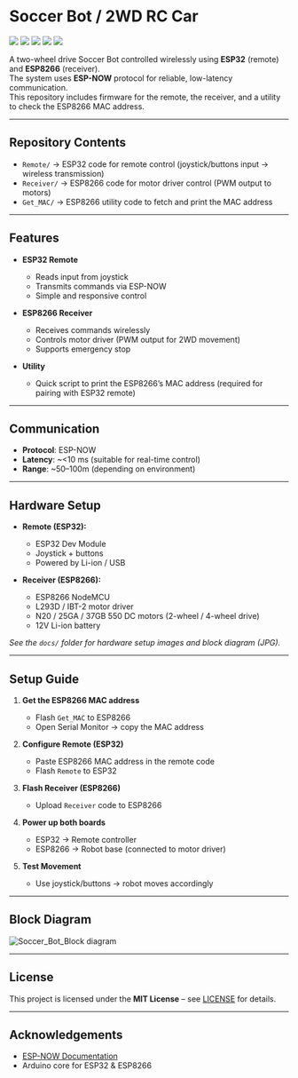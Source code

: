 # Soccer Bot / 2WD RC Car

![](https://img.shields.io/badge/Arduino%20-IDE-458b8f?style=for-the-badge&labelColor=grey&logo=arduino&logoColor=%2362AEB2&logoSize=auto&link=https%3A%2F%2Fdocs.arduino.cc%2Fprogramming%2F&link=https%3A%2F%2Fwww.arduino.cc%2Fen%2Fsoftware%2F)
![](https://img.shields.io/badge/Devkit-ESP32-red?style=for-the-badge&labelColor=grey&logo=espressif&logoColor=ca2f11&logoSize=auto&link=https%3A%2F%2Fwww.espressif.com%2Fen%2Fproducts%2Fdevkits&link=https%3A%2F%2Flastminuteengineers.com%2Fgetting-started-with-esp32%2F)
![](https://img.shields.io/badge/Devkit-ESP8266-692f26?style=for-the-badge&labelColor=grey&logo=espressif&logoColor=ca2f11&logoSize=auto&link=https%3A%2F%2Fwww.espressif.com%2Fsites%2Fdefault%2Ffiles%2Fdocumentation%2FESP8266-DevKitS_user_guide__EN.pdf&link=https%3A%2F%2Flastminuteengineers.com%2Fgetting-started-with-esp8266)
![](https://img.shields.io/badge/ESP%20NOW-Protocol-yellow?style=for-the-badge&labelColor=grey&logo=espressif&logoColor=ca2f11&logoSize=auto&link=https%3A%2F%2Fdocs.espressif.com%2Fprojects%2Fesp-idf%2Fen%2Fstable%2Fesp32%2Fapi-reference%2Fnetwork%2Fesp_now.html&link=https%3A%2F%2Fdocs.arduino.cc%2Ftutorials%2Fnano-esp32%2Fesp-now%2F)
![](https://img.shields.io/badge/C%2B%2B-Commands-blue?style=for-the-badge&labelColor=grey&logo=cplusplus&logoColor=blue&logoSize=auto&link=https%3A%2F%2Fdocs.arduino.cc%2Fprogramming%2F&link=https%3A%2F%2Fdocs.arduino.cc%2Fprogramming%2F)

A two-wheel drive Soccer Bot controlled wirelessly using **ESP32** (remote) and **ESP8266** (receiver).  
The system uses **ESP-NOW** protocol for reliable, low-latency communication.  
This repository includes firmware for the remote, the receiver, and a utility to check the ESP8266 MAC address.

---

## Repository Contents

- `Remote/` → ESP32 code for remote control (joystick/buttons input → wireless transmission)  
- `Receiver/` → ESP8266 code for motor driver control (PWM output to motors)  
- `Get_MAC/` → ESP8266 utility code to fetch and print the MAC address  

---

## Features

- **ESP32 Remote**  
  - Reads input from joystick 
  - Transmits commands via ESP-NOW  
  - Simple and responsive control  

- **ESP8266 Receiver**  
  - Receives commands wirelessly  
  - Controls motor driver (PWM output for 2WD movement)  
  - Supports emergency stop  

- **Utility**  
  - Quick script to print the ESP8266’s MAC address (required for pairing with ESP32 remote)  

---

## Communication

- **Protocol**: ESP-NOW  
- **Latency**: ~<10 ms (suitable for real-time control)  
- **Range**: ~50–100m (depending on environment)  

---

## Hardware Setup

- **Remote (ESP32):**  
  - ESP32 Dev Module  
  - Joystick + buttons  
  - Powered by Li-ion / USB  

- **Receiver (ESP8266):**  
  - ESP8266 NodeMCU  
  - L293D / IBT-2 motor driver  
  - N20 / 25GA / 37GB 550 DC motors (2-wheel / 4-wheel drive)  
  - 12V Li-ion battery  

*See the `docs/` folder for hardware setup images and block diagram (JPG).*  

---

## Setup Guide

1. **Get the ESP8266 MAC address**  
   - Flash `Get_MAC` to ESP8266  
   - Open Serial Monitor → copy the MAC address  

2. **Configure Remote (ESP32)**  
   - Paste ESP8266 MAC address in the remote code  
   - Flash `Remote` to ESP32  

3. **Flash Receiver (ESP8266)**  
   - Upload `Receiver` code to ESP8266  

4. **Power up both boards**  
   - ESP32 → Remote controller  
   - ESP8266 → Robot base (connected to motor driver)  

5. **Test Movement**  
   - Use joystick/buttons → robot moves accordingly  

---

## Block Diagram

![Soccer_Bot_Block diagram](https://github.com/user-attachments/assets/29635832-dcfb-4e8a-8aa4-a08110ba8425)

---

## License

This project is licensed under the **MIT License** – see [LICENSE](LICENSE.md) for details.  

---

## Acknowledgements

- [ESP-NOW Documentation](https://docs.espressif.com/projects/esp-idf/en/latest/esp32/api-reference/network/esp_now.html)  
- Arduino core for ESP32 & ESP8266  

